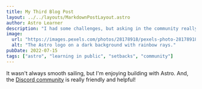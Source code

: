 ```yaml
---
title: My Third Blog Post
layout: ../../layouts/MarkdownPostLayout.astro
author: Astro Learner
description: "I had some challenges, but asking in the community really helped!"
image:
  url: "https://images.pexels.com/photos/28178918/pexels-photo-28178918/free-photo-of-comida-madera-ligero-naturaleza.jpeg?auto=compress&cs=tinysrgb&w=1260&h=750&dpr=1"
  alt: "The Astro logo on a dark background with rainbow rays."
pubDate: 2022-07-15
tags: ["astro", "learning in public", "setbacks", "community"]
---
```


It wasn't always smooth sailing, but I'm enjoying building with Astro. And, the [Discord community](https://astro.build/chat) is really friendly and helpful!
